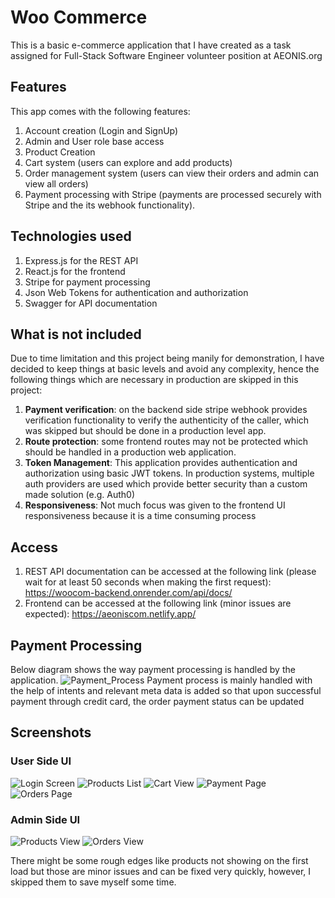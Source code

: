 # Woo Commerce
This is a basic e-commerce application that I have created as a task assigned for Full-Stack Software Engineer volunteer position at AEONIS.org

## Features
This app comes with the following features:
1. Account creation (Login and SignUp)
2. Admin and User role base access
3. Product Creation
4. Cart system (users can explore and add products)
5. Order management system (users can view their orders and admin can view all orders)
6. Payment processing with Stripe (payments are processed securely with Stripe and the its webhook functionality).

## Technologies used
1. Express.js for the REST API
2. React.js for the frontend
3. Stripe for payment processing
4. Json Web Tokens for authentication and authorization
5. Swagger for API documentation

## What is not included
Due to time limitation and this project being manily for demonstration, I have decided to keep things at basic levels and avoid any complexity, hence the following things which are necessary in production are skipped in this project:
1. **Payment verification**: on the backend side stripe webhook provides verification functionality to verify the authenticity of the caller, which was skipped but should be done in a production level app.
2. **Route protection**: some frontend routes may not be protected which should be handled in a production web application.
3. **Token Management**: This application provides authentication and authorization using basic JWT tokens. In production systems, multiple auth providers are used which provide better security than a custom made solution (e.g. Auth0)
4. **Responsiveness**: Not much focus was given to the frontend UI responsiveness because it is a time consuming process

## Access
1. REST API documentation can be accessed at the following link (please wait for at least 50 seconds when making the first request): https://woocom-backend.onrender.com/api/docs/
2. Frontend can be accessed at the following link (minor issues are expected): https://aeoniscom.netlify.app/

## Payment Processing
Below diagram shows the way payment processing is handled by the application.
![Payment_Process](https://github.com/user-attachments/assets/6f9797f5-cddf-447b-a290-1064e3af4cfb)
Payment process is mainly handled with the help of intents and relevant meta data is added so that upon successful payment through credit card, the order payment status can be updated

## Screenshots
### User Side UI
![Login Screen](https://github.com/user-attachments/assets/45447e39-41d8-48ea-a822-faec9c25e575)
![Products List](https://github.com/user-attachments/assets/27d6c01b-5eab-4b0c-b486-9aadc8f51d8f)
![Cart View](https://github.com/user-attachments/assets/89e55b88-e98c-479b-b974-824ee77558c2)
![Payment Page](https://github.com/user-attachments/assets/4f1f9437-dafe-4495-b42b-7bd6f23f3a8e)
![Orders Page](https://github.com/user-attachments/assets/c1627918-0a04-4630-a2ea-ce4e5ffbf940)

### Admin Side UI
![Products View](https://github.com/user-attachments/assets/71da09ae-3bfd-4dee-b0f6-319583325a84)
![Orders View](https://github.com/user-attachments/assets/c81d4757-6826-4b52-9e69-37e6a59b1806)

There might be some rough edges like products not showing on the first load but those are minor issues and can be fixed very quickly, however, I skipped them to save myself some time.
